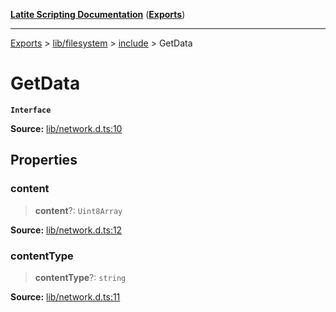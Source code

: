 [**Latite Scripting Documentation**](../../../../README.md) ([**Exports**](../../../../exports.md))

---

[Exports](../../../../exports.md) > [lib/filesystem](../../../index.md) > [include](../index.md) > GetData

# GetData

**`Interface`**

**Source:** [lib/network.d.ts:10](https://github.com/LatiteScripting/latitescripting.github.io/blob/b8f7d69/definitions/lib/network.d.ts#L10)

## Properties

### content

> **content**?: `Uint8Array`

**Source:** [lib/network.d.ts:12](https://github.com/LatiteScripting/latitescripting.github.io/blob/b8f7d69/definitions/lib/network.d.ts#L12)

### contentType

> **contentType**?: `string`

**Source:** [lib/network.d.ts:11](https://github.com/LatiteScripting/latitescripting.github.io/blob/b8f7d69/definitions/lib/network.d.ts#L11)
